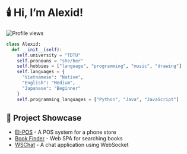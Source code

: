 # 🕯️ Hi, I’m Alexid!
![Profile views](https://komarev.com/ghpvc/?username=Alexid-ID)

```python
class Alexid:
  def __init__(self):
    self.university = "TDTU"
    self.pronouns = "she/her"
    self.hobbies = ["language", "programming", "music", "drawing"]
    self.languages = {
      "Vietnamese": "Native",
      "English": "Medium",
      "Japanese": "Beginner"
    }
    self.programming_languages = ["Python", "Java", "JavaScript"]

```


## 🎏 Project Showcase
* [EI-POS](https://github.com/Alexid-ID/phone-store-nodejs) - A POS system for a phone store
* [Book Finder](https://github.com/Alexid-ID/bookstore) - Web SPA for searching books
* [WSChat](https://github.com/Alexid-ID/ws-app-chat) - A chat application using WebSocket
